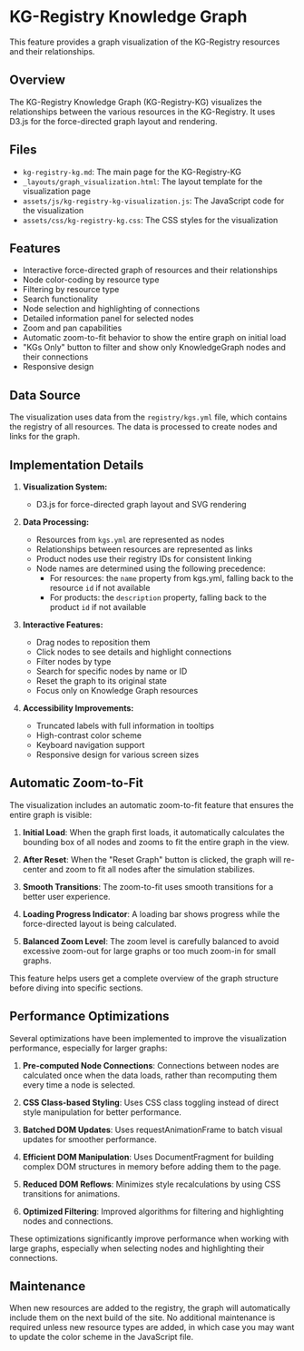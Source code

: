 # KG-Registry Knowledge Graph

This feature provides a graph visualization of the KG-Registry resources and their relationships.

## Overview

The KG-Registry Knowledge Graph (KG-Registry-KG) visualizes the relationships between the various resources in the KG-Registry. It uses D3.js for the force-directed graph layout and rendering.

## Files

- `kg-registry-kg.md`: The main page for the KG-Registry-KG
- `_layouts/graph_visualization.html`: The layout template for the visualization page
- `assets/js/kg-registry-kg-visualization.js`: The JavaScript code for the visualization
- `assets/css/kg-registry-kg.css`: The CSS styles for the visualization

## Features

- Interactive force-directed graph of resources and their relationships
- Node color-coding by resource type
- Filtering by resource type
- Search functionality
- Node selection and highlighting of connections
- Detailed information panel for selected nodes
- Zoom and pan capabilities
- Automatic zoom-to-fit behavior to show the entire graph on initial load
- "KGs Only" button to filter and show only KnowledgeGraph nodes and their connections
- Responsive design

## Data Source

The visualization uses data from the `registry/kgs.yml` file, which contains the registry of all resources. The data is processed to create nodes and links for the graph.

## Implementation Details

1. **Visualization System:**
   - D3.js for force-directed graph layout and SVG rendering

2. **Data Processing:**
   - Resources from `kgs.yml` are represented as nodes
   - Relationships between resources are represented as links
   - Product nodes use their registry IDs for consistent linking
   - Node names are determined using the following precedence:
     - For resources: the `name` property from kgs.yml, falling back to the resource `id` if not available
     - For products: the `description` property, falling back to the product `id` if not available

3. **Interactive Features:**
   - Drag nodes to reposition them
   - Click nodes to see details and highlight connections
   - Filter nodes by type
   - Search for specific nodes by name or ID
   - Reset the graph to its original state
   - Focus only on Knowledge Graph resources

4. **Accessibility Improvements:**
   - Truncated labels with full information in tooltips
   - High-contrast color scheme
   - Keyboard navigation support
   - Responsive design for various screen sizes

## Automatic Zoom-to-Fit

The visualization includes an automatic zoom-to-fit feature that ensures the entire graph is visible:

1. **Initial Load**: When the graph first loads, it automatically calculates the bounding box of all nodes and zooms to fit the entire graph in the view.

2. **After Reset**: When the "Reset Graph" button is clicked, the graph will re-center and zoom to fit all nodes after the simulation stabilizes.

3. **Smooth Transitions**: The zoom-to-fit uses smooth transitions for a better user experience.

4. **Loading Progress Indicator**: A loading bar shows progress while the force-directed layout is being calculated.

5. **Balanced Zoom Level**: The zoom level is carefully balanced to avoid excessive zoom-out for large graphs or too much zoom-in for small graphs.

This feature helps users get a complete overview of the graph structure before diving into specific sections.

## Performance Optimizations

Several optimizations have been implemented to improve the visualization performance, especially for larger graphs:

1. **Pre-computed Node Connections**: Connections between nodes are calculated once when the data loads, rather than recomputing them every time a node is selected.

2. **CSS Class-based Styling**: Uses CSS class toggling instead of direct style manipulation for better performance.

3. **Batched DOM Updates**: Uses requestAnimationFrame to batch visual updates for smoother performance.

4. **Efficient DOM Manipulation**: Uses DocumentFragment for building complex DOM structures in memory before adding them to the page.

5. **Reduced DOM Reflows**: Minimizes style recalculations by using CSS transitions for animations.

6. **Optimized Filtering**: Improved algorithms for filtering and highlighting nodes and connections.

These optimizations significantly improve performance when working with large graphs, especially when selecting nodes and highlighting their connections.

## Maintenance

When new resources are added to the registry, the graph will automatically include them on the next build of the site. No additional maintenance is required unless new resource types are added, in which case you may want to update the color scheme in the JavaScript file.

